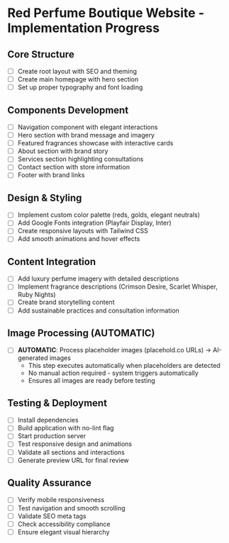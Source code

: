 # Red Perfume Boutique Website - Implementation Progress

## Core Structure
- [ ] Create root layout with SEO and theming
- [ ] Create main homepage with hero section
- [ ] Set up proper typography and font loading

## Components Development
- [ ] Navigation component with elegant interactions
- [ ] Hero section with brand message and imagery
- [ ] Featured fragrances showcase with interactive cards
- [ ] About section with brand story
- [ ] Services section highlighting consultations
- [ ] Contact section with store information
- [ ] Footer with brand links

## Design & Styling
- [ ] Implement custom color palette (reds, golds, elegant neutrals)
- [ ] Add Google Fonts integration (Playfair Display, Inter)
- [ ] Create responsive layouts with Tailwind CSS
- [ ] Add smooth animations and hover effects

## Content Integration
- [ ] Add luxury perfume imagery with detailed descriptions
- [ ] Implement fragrance descriptions (Crimson Desire, Scarlet Whisper, Ruby Nights)
- [ ] Create brand storytelling content
- [ ] Add sustainable practices and consultation information

## Image Processing (AUTOMATIC)
- [ ] **AUTOMATIC**: Process placeholder images (placehold.co URLs) → AI-generated images
  - This step executes automatically when placeholders are detected
  - No manual action required - system triggers automatically
  - Ensures all images are ready before testing

## Testing & Deployment
- [ ] Install dependencies
- [ ] Build application with no-lint flag
- [ ] Start production server
- [ ] Test responsive design and animations
- [ ] Validate all sections and interactions
- [ ] Generate preview URL for final review

## Quality Assurance
- [ ] Verify mobile responsiveness
- [ ] Test navigation and smooth scrolling
- [ ] Validate SEO meta tags
- [ ] Check accessibility compliance
- [ ] Ensure elegant visual hierarchy